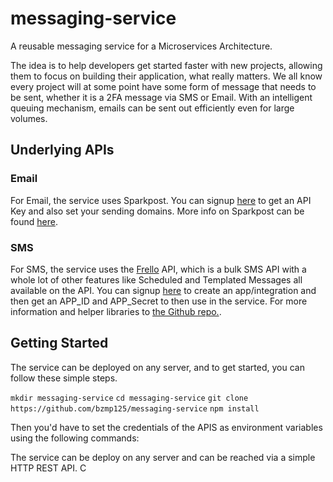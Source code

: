 # messaging-service
A reusable messaging service for a Microservices Architecture.

The idea is to help developers get started faster with new projects, allowing them to focus on building their application, what really matters. We all know every project will at some point have some form of message that needs to be sent, whether it is a 2FA message via SMS or Email. With an intelligent queuing mechanism, emails can be sent out efficiently even for large volumes.

## Underlying APIs
### Email
For Email, the service uses Sparkpost. You can signup [here](https://app.sparkpost.com/join) to get an API Key and also set your sending domains. More info on Sparkpost can be found [here](https://developers.sparkpost.com/api/).

### SMS 
For SMS, the service uses the [Frello](http://frello.co.zw) API, which is a bulk SMS API with a whole lot of other features like Scheduled and Templated Messages all available on the API. You can signup [here](http://dashboard.frello.co.zw) to create an app/integration and then get an APP_ID and APP_Secret to then use in the service. For more information and helper libraries to [the Github repo.](https://github.com/bzmp125).

## Getting Started
The service can be deployed on any server, and to get started, you can follow these simple steps.

`mkdir messaging-service`
`cd messaging-service`
`git clone https://github.com/bzmp125/messaging-service`
`npm install` 

Then you'd have to set the credentials of the APIS as environment variables using the following commands:


The service can be deploy on any server and can be reached via a simple HTTP REST API. C